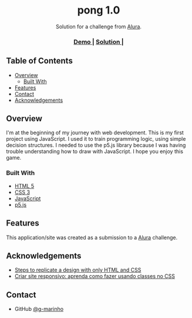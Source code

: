 <h1 align="center">pong 1.0</h1>

<div align="center">
   Solution for a challenge from  <a href="http://alura.com.br" target="_blank">Alura</a>.
</div>

<div align="center">
  <h3>
    <a href="https://{your-demo-link.your-domain}">
      Demo
    </a>
    <span> | </span>
    <a href="https://{your-url-to-the-solution}">
      Solution
    </a>
    <span> | </span>
  </h3>
</div>


## Table of Contents

- [Overview](#overview)
  - [Built With](#built-with)
- [Features](#features)
- [Contact](#contact)
- [Acknowledgements](#acknowledgements)


## Overview

I'm at the beginning of my journey with web development. This is my first project using JavaScript. I used it to train programming logic, using simple decision structures. I needed to use the p5.js library because I was having trouble understanding how to draw with JavaScript. I hope you enjoy this game.
### Built With

- [HTML 5](https://developer.mozilla.org/pt-BR/docs/Web/HTML)
- [CSS 3](https://developer.mozilla.org/pt-BR/docs/Web/CSS/)
- [JavaScript](https://developer.mozilla.org/pt-BR/docs/Web/JavaScript/)
- [p5.js](https://p5js.org/reference/)

## Features

This application/site was created as a submission to a [Alura](https://alura.com.br) challenge.


## Acknowledgements

- [Steps to replicate a design with only HTML and CSS](https://devchallenges-blogs.web.app/how-to-replicate-design/)
- [Criar site responsivo: aprenda como fazer usando classes no CSS](https://www.hostinger.com.br/tutoriais/criar-site-responsivo-css)

## Contact

- GitHub [@g-marinho](https://github.com/g-marinho)
